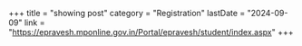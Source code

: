 +++
title = "showing post"
category = "Registration"
lastDate = "2024-09-09"
link = "https://epravesh.mponline.gov.in/Portal/epravesh/student/index.aspx"
+++